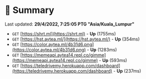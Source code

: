 # 📖 Summary
Last updated: **29/4/2022, 7:25:05 PTG "Asia/Kuala_Lumpur"**

- `GET` [https://shrt.ml](https://shrt.ml) - **Up** (1755ms)
- `GET` [https://hst.aytea.ml/](https://hst.aytea.ml/) - **Up** (354ms)
- `GET` [https://color.aytea.ml/4b31d6.png](https://color.aytea.ml/4b31d6.png) - **Up** (1283ms)
- `GET` [https://memeapi.aytea14.repl.co/gimme](https://memeapi.aytea14.repl.co/gimme) - **Up** (593ms)
- `GET` [https://teledrivemy.herokuapp.com/dashboard](https://teledrivemy.herokuapp.com/dashboard) - **Up** (237ms)
